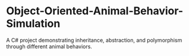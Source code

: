 # Object-Oriented-Animal-Behavior-Simulation
A C# project demonstrating inheritance, abstraction, and polymorphism through different animal behaviors.
